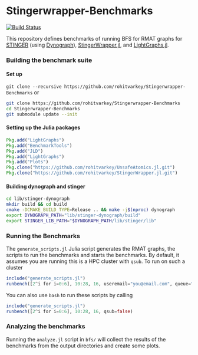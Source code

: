 # Stingerwrapper-Benchmarks

[![Build Status](https://travis-ci.org/rohitvarkey/Stingerwrapper-Benchmarks.svg?branch=master)](https://travis-ci.org/rohitvarkey/Stingerwrapper-Benchmarks)

This repository defines benchmarks of running BFS for RMAT graphs for [STINGER](https://github.com/stingergraph/stinger) (using [Dynograph](https://github.com/DynoGraph/stinger-dynograph)), [StingerWrapper.jl](https://github.com/rohitvarkey/StingerWrapper.jl),
and [LightGraphs.jl](https://github.com/JuliaGraphs/LightGraphs.jl).

### Building the benchmark suite

#### Set up
`git clone --recursive https://github.com/rohitvarkey/Stingerwrapper-Benchmarks`
or
```bash
git clone https://github.com/rohitvarkey/Stingerwrapper-Benchmarks
cd Stingerwrapper-Benchmarks
git submodule update --init
```

#### Setting up the Julia packages

```julia
Pkg.add("LightGraphs")
Pkg.add("BenchmarkTools")
Pkg.add("JLD")
Pkg.add("LightGraphs")
Pkg.add("Plots")
Pkg.clone("https://github.com/rohitvarkey/UnsafeAtomics.jl.git")
Pkg.clone("https://github.com/rohitvarkey/StingerWrapper.jl.git")
```

#### Building dynograph and stinger

```bash
cd lib/stinger-dynograph
mkdir build && cd build
cmake -DCMAKE_BUILD_TYPE=Release .. && make -j$(nproc) dynograph
export DYNOGRAPH_PATH="lib/stinger-dynograph/build"
export STINGER_LIB_PATH="$DYNOGRAPH_PATH/lib/stinger/lib"
```

### Running the Benchmarks

The `generate_scripts.jl` Julia script generates the RMAT graphs, the scripts to
run the benchmarks and starts the benchmarks. By default, it assumes you are running
this is a HPC cluster with `qsub`. To run on such a cluster

```julia
include("generate_scripts.jl")
runbench([2^i for i=0:6], 10:28, 16, useremail="you@email.com", queue="your-queue")
```

You can also use `bash` to run these scripts by calling

```julia
include("generate_scripts.jl")
runbench([2^i for i=0:6], 10:28, 16, qsub=false)
```

### Analyzing the benchmarks

Running the `analyze.jl` script in `bfs/` will collect the results of the benchmarks from the output
directories and create some plots.
